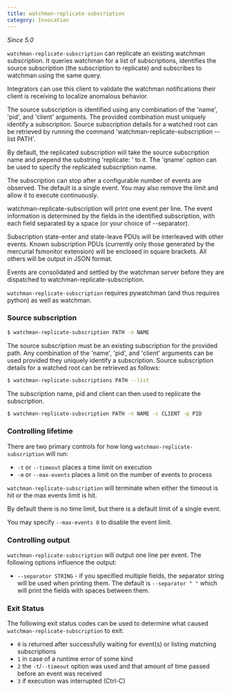 ```yaml
---
title: watchman-replicate-subscription
category: Invocation
---
```


_Since 5.0_

`watchman-replicate-subscription` can replicate an existing watchman
subscription. It queries watchman for a list of subscriptions, identifies the
source subscription (the subscription to replicate) and subscribes to watchman
using the same query.

Integrators can use this client to validate the watchman notifications their
client is receiving to localize anomalous behavior.

The source subscription is identified using any combination of the 'name',
'pid', and 'client' arguments. The provided combination must uniquely identify a
subscription. Source subscription details for a watched root can be retrieved by
running the command 'watchman-replicate-subscription --list PATH'.

By default, the replicated subscription will take the source subscription name
and prepend the substring 'replicate: ' to it. The 'qname' option can be used to
specify the replicated subscription name.

The subscription can stop after a configurable number of events are observed.
The default is a single event. You may also remove the limit and allow it to
execute continuously.

watchman-replicate-subscription will print one event per line. The event
information is determined by the fields in the identified subscription, with
each field separated by a space (or your choice of --separator).

Subscription state-enter and state-leave PDUs will be interleaved with other
events. Known subscription PDUs (currently only those generated by the mercurial
fsmonitor extension) will be enclosed in square brackets. All others will be
output in JSON format.

Events are consolidated and settled by the watchman server before they are
dispatched to watchman-replicate-subscription.

`watchman-replicate-subscription` requires pywatchman (and thus requires python)
as well as watchman.

### Source subscription

```bash
$ watchman-replicate-subscription PATH -n NAME
```

The source subscription must be an existing subscription for the provided path.
Any combination of the 'name', 'pid', and 'client' arguments can be used
provided they uniquely identify a subscription. Source subscription details for
a watched root can be retrieved as follows:

```bash
$ watchman-replicate-subscriptions PATH --list
```

The subscription name, pid and client can then used to replicate the
subscription.

```bash
$ watchman-replicate-subscription PATH -n NAME -c CLIENT -p PID
```

### Controlling lifetime

There are two primary controls for how long `watchman-replicate-subscription`
will run:

- `-t` or `--timeout` places a time limit on execution
- `-m` or `--max-events` places a limit on the number of events to process

`watchman-replicate-subscription` will terminate when either the timeout is hit
or the max events limit is hit.

By default there is no time limit, but there is a default limit of a single
event.

You may specify `--max-events 0` to disable the event limit.

### Controlling output

`watchman-replicate-subscription` will output one line per event. The following
options influence the output:

- `--separator STRING` - if you specified multiple fields, the separator string
  will be used when printing them. The default is `--separator " "` which will
  print the fields with spaces between them.

### Exit Status

The following exit status codes can be used to determine what caused
`watchman-replicate-subscription` to exit:

- `0` is returned after successfully waiting for event(s) or listing matching
  subscriptions
- `1` in case of a runtime error of some kind
- `2` the `-t`/`--timeout` option was used and that amount of time passed before
  an event was received
- `3` if execution was interrupted (Ctrl-C)

